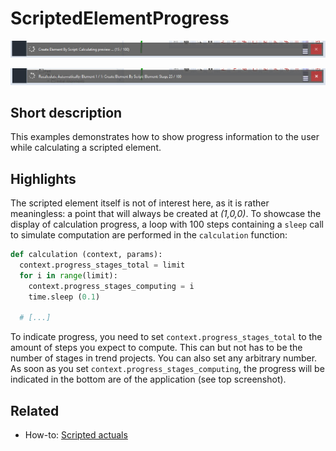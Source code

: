 # ScriptedElementProgress

![Preview computation progress](scripted_element_progress_preview.jpg)

![Element computation progress](scripted_element_progress_computation.jpg)

## Short description

This examples demonstrates how to show progress information to the user while calculating a scripted element.

## Highlights

The scripted element itself is not of interest here, as it is rather meaningless: a point that will always be created at *(1,0,0)*.
To showcase the display of calculation progress, a loop with 100 steps containing a `sleep` call to simulate computation are performed in the `calculation` function:

```python
def calculation (context, params):
  context.progress_stages_total = limit
  for i in range(limit):
    context.progress_stages_computing = i
    time.sleep (0.1)

  # [...]
``` 
To indicate progress, you need to set `context.progress_stages_total` to the amount of steps you expect to compute. This can but not has to be the number of stages in trend projects. You can also set any arbitrary number. As soon as you set `context.progress_stages_computing`, the progress will be indicated in the bottom are of the application (see top screenshot).

## Related

* How-to: [Scripted actuals](https://zeissiqs.github.io/zeiss-inspect-addon-api/2025/howtos/scripted_elements/scripted_actuals.html)
